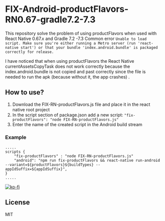 # FIX-Android-productFlavors-RN0.67-gradle7.2-7.3

This repository solve the problem of using productFlavors when used with React Native 0.67.x and Gradle 7.2 -7.3
Common error `Unable to load script. Make sure you're either running a Metro server (run 'react-native start') or that your bundle 'index.android.bundle' is packaged correctly for release.`

I have noticed that when using productFlavors the React Native currentAssetsCopyTask does not work correctly because the index.android.bundle is not copied and past correctly since the file is needed to run the apk (because without it, the app crashes) .


## How to use?

 1. Download the FIX-RN-productFlavors.js file and place it in the react native root project
 2. In the script section of package.json add a new script: `"fix-productFlavors": "node FIX-RN-productFlavors.js"`
 3. Enter the name of the created script in the Android build stream


### Example

```
.....
scripts {
    "fix-productFlavors" : "node FIX-RN-productFlavors.js"
    "android": "npm run fix-productFlavors && react-native run-android --variant=${productFlavors}${buildTypes} --appIdSuffix=${appIdSuffix}",
}
.....

```


[![ko-fi](https://ko-fi.com/img/githubbutton_sm.svg)](https://ko-fi.com/N4N2ILOT0)

## License

MIT
